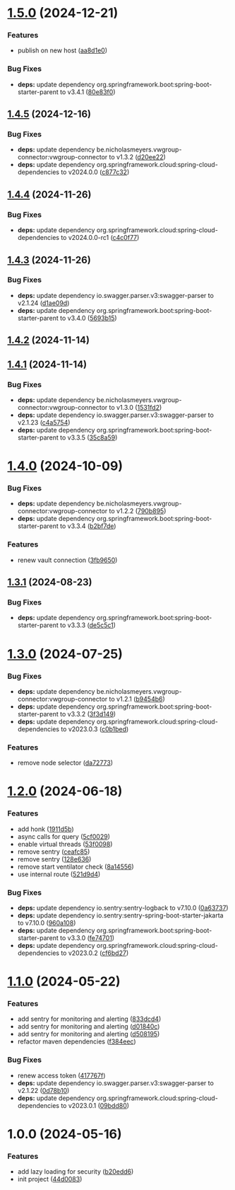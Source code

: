 # [1.5.0](https://github.com/nicholasM95/skoda-google-action/compare/v1.4.5...v1.5.0) (2024-12-21)


### Features

* publish on new host ([aa8d1e0](https://github.com/nicholasM95/skoda-google-action/commit/aa8d1e01c7e59a1127221c1434040c2e1740ec68))


### Bug Fixes

* **deps:** update dependency org.springframework.boot:spring-boot-starter-parent to v3.4.1 ([80e83f0](https://github.com/nicholasM95/skoda-google-action/commit/80e83f0fbd371be3f3a3aecf63d0acbadb319afa))

## [1.4.5](https://github.com/nicholasM95/skoda-google-action/compare/v1.4.4...v1.4.5) (2024-12-16)


### Bug Fixes

* **deps:** update dependency be.nicholasmeyers.vwgroup-connector:vwgroup-connector to v1.3.2 ([d20ee22](https://github.com/nicholasM95/skoda-google-action/commit/d20ee2216cccee6f24a61edbf4de6294ad01c8f6))
* **deps:** update dependency org.springframework.cloud:spring-cloud-dependencies to v2024.0.0 ([c877c32](https://github.com/nicholasM95/skoda-google-action/commit/c877c32ddb6f6b63d410de5ec172b48185a20ebe))

## [1.4.4](https://github.com/nicholasM95/skoda-google-action/compare/v1.4.3...v1.4.4) (2024-11-26)


### Bug Fixes

* **deps:** update dependency org.springframework.cloud:spring-cloud-dependencies to v2024.0.0-rc1 ([c4c0f77](https://github.com/nicholasM95/skoda-google-action/commit/c4c0f7759a1010978473c8f6eff7d418e3c2acd0))

## [1.4.3](https://github.com/nicholasM95/skoda-google-action/compare/v1.4.2...v1.4.3) (2024-11-26)


### Bug Fixes

* **deps:** update dependency io.swagger.parser.v3:swagger-parser to v2.1.24 ([d1ae09d](https://github.com/nicholasM95/skoda-google-action/commit/d1ae09d3235294fbab9c570dc06785d109372033))
* **deps:** update dependency org.springframework.boot:spring-boot-starter-parent to v3.4.0 ([5693b15](https://github.com/nicholasM95/skoda-google-action/commit/5693b15b1c1ce0ab06a7161b7512b20f119c81f2))

## [1.4.2](https://github.com/nicholasM95/skoda-google-action/compare/v1.4.1...v1.4.2) (2024-11-14)

## [1.4.1](https://github.com/nicholasM95/skoda-google-action/compare/v1.4.0...v1.4.1) (2024-11-14)


### Bug Fixes

* **deps:** update dependency be.nicholasmeyers.vwgroup-connector:vwgroup-connector to v1.3.0 ([1531fd2](https://github.com/nicholasM95/skoda-google-action/commit/1531fd27ed78d134c2b60b43bfba6241f62af5f9))
* **deps:** update dependency io.swagger.parser.v3:swagger-parser to v2.1.23 ([c4a5754](https://github.com/nicholasM95/skoda-google-action/commit/c4a57541db73cefd40af56586743875f81feec47))
* **deps:** update dependency org.springframework.boot:spring-boot-starter-parent to v3.3.5 ([35c8a59](https://github.com/nicholasM95/skoda-google-action/commit/35c8a591e00a93f15ffbb9c73c39141859b6e2e2))

# [1.4.0](https://github.com/nicholasM95/skoda-google-action/compare/v1.3.1...v1.4.0) (2024-10-09)


### Bug Fixes

* **deps:** update dependency be.nicholasmeyers.vwgroup-connector:vwgroup-connector to v1.2.2 ([790b895](https://github.com/nicholasM95/skoda-google-action/commit/790b8958f248e6de0e99447b804904234a5e7ebd))
* **deps:** update dependency org.springframework.boot:spring-boot-starter-parent to v3.3.4 ([b2bf7de](https://github.com/nicholasM95/skoda-google-action/commit/b2bf7de0716ea6ad26586a8dffc0b1eb5362488d))


### Features

* renew vault connection ([3fb9650](https://github.com/nicholasM95/skoda-google-action/commit/3fb9650ce292bc08ee43762778d6e4d6272faf21))

## [1.3.1](https://github.com/nicholasM95/skoda-google-action/compare/v1.3.0...v1.3.1) (2024-08-23)


### Bug Fixes

* **deps:** update dependency org.springframework.boot:spring-boot-starter-parent to v3.3.3 ([de5c5c1](https://github.com/nicholasM95/skoda-google-action/commit/de5c5c1e5ac4655426a1b0aaf6b5dcc676472ae1))

# [1.3.0](https://github.com/nicholasM95/skoda-google-action/compare/v1.2.0...v1.3.0) (2024-07-25)


### Bug Fixes

* **deps:** update dependency be.nicholasmeyers.vwgroup-connector:vwgroup-connector to v1.2.1 ([b9454b6](https://github.com/nicholasM95/skoda-google-action/commit/b9454b607044034e124fe321fbc8582595f78842))
* **deps:** update dependency org.springframework.boot:spring-boot-starter-parent to v3.3.2 ([3f3d149](https://github.com/nicholasM95/skoda-google-action/commit/3f3d1493186daad872d339aefae97adb0346f08b))
* **deps:** update dependency org.springframework.cloud:spring-cloud-dependencies to v2023.0.3 ([c0b1bed](https://github.com/nicholasM95/skoda-google-action/commit/c0b1bedbffd98f9fdc6576c700342631b0f088ca))


### Features

* remove node selector ([da72773](https://github.com/nicholasM95/skoda-google-action/commit/da72773c6af51553b6ae834b99462c52234cc65e))

# [1.2.0](https://github.com/nicholasM95/skoda-google-action/compare/v1.1.0...v1.2.0) (2024-06-18)


### Features

* add honk ([1911d5b](https://github.com/nicholasM95/skoda-google-action/commit/1911d5b7934ecd4efc624565016bb69ebd59a465))
* async calls for query ([5cf0029](https://github.com/nicholasM95/skoda-google-action/commit/5cf00291e5280e181c58357c9135fc2f05a0dbd2))
* enable virtual threads ([53f0098](https://github.com/nicholasM95/skoda-google-action/commit/53f00987409b5cc1deee68a96bfa6099e2ce92d1))
* remove sentry ([ceafc85](https://github.com/nicholasM95/skoda-google-action/commit/ceafc85038a52d5ed358eaa73e0825094ce0d444))
* remove sentry ([128e636](https://github.com/nicholasM95/skoda-google-action/commit/128e63693247e8cad7d368f5a33c49ca6873eb1b))
* remove start ventilator check ([8a14556](https://github.com/nicholasM95/skoda-google-action/commit/8a145560be1aa9404132a52d6bad9dd59a7fe718))
* use internal route ([521d9d4](https://github.com/nicholasM95/skoda-google-action/commit/521d9d4c42967fa5e8e6ec07b8b64295a8dd6305))


### Bug Fixes

* **deps:** update dependency io.sentry:sentry-logback to v7.10.0 ([0a63737](https://github.com/nicholasM95/skoda-google-action/commit/0a63737f45c45d3c5e9ea032c662106c9025e87d))
* **deps:** update dependency io.sentry:sentry-spring-boot-starter-jakarta to v7.10.0 ([960a108](https://github.com/nicholasM95/skoda-google-action/commit/960a1081acac71a76eed5c4f557810ed3a22dd2b))
* **deps:** update dependency org.springframework.boot:spring-boot-starter-parent to v3.3.0 ([fe74701](https://github.com/nicholasM95/skoda-google-action/commit/fe7470119d5de188e9a2cec7c648e2cb22818587))
* **deps:** update dependency org.springframework.cloud:spring-cloud-dependencies to v2023.0.2 ([cf6bd27](https://github.com/nicholasM95/skoda-google-action/commit/cf6bd2737b49ece1be9550913a43a79aca9ce01c))

# [1.1.0](https://github.com/nicholasM95/skoda-google-action/compare/v1.0.0...v1.1.0) (2024-05-22)


### Features

* add sentry for monitoring and alerting ([833dcd4](https://github.com/nicholasM95/skoda-google-action/commit/833dcd429b52938ef416516a66ee54305f37d68b))
* add sentry for monitoring and alerting ([d01840c](https://github.com/nicholasM95/skoda-google-action/commit/d01840ca2871e96af485d3032f8d70f41cd489e4))
* add sentry for monitoring and alerting ([d508195](https://github.com/nicholasM95/skoda-google-action/commit/d5081956d35a4e31964395b984273226b6212a6f))
* refactor maven dependencies ([f384eec](https://github.com/nicholasM95/skoda-google-action/commit/f384eec15bb9666d11aac7db1aa06e66302580fe))


### Bug Fixes

* renew access token ([417767f](https://github.com/nicholasM95/skoda-google-action/commit/417767fae70e40b3763255b79cbf70e4dcc9cfdc))
* **deps:** update dependency io.swagger.parser.v3:swagger-parser to v2.1.22 ([0d78b10](https://github.com/nicholasM95/skoda-google-action/commit/0d78b10c1a3a383af549b55d4cc6253d5483d8e8))
* **deps:** update dependency org.springframework.cloud:spring-cloud-dependencies to v2023.0.1 ([09bdd80](https://github.com/nicholasM95/skoda-google-action/commit/09bdd80822f498354be395d8f44163a4560e8420))

# 1.0.0 (2024-05-16)


### Features

* add lazy loading for security ([b20edd6](https://github.com/nicholasM95/skoda-google-action/commit/b20edd6c07f7cbc4ac416a18f2abe7a806a8f05a))
* init project ([44d0083](https://github.com/nicholasM95/skoda-google-action/commit/44d00834bd040305818db1f380e3f619fbc6cd01))

